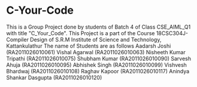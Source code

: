 # C-Your-Code
This is a Group Project done by students of Batch 4 of Class CSE_AIML_Q1 with title "C_Your_Code". This Project is a part of the Course 18CSC304J- Compiler Design of S.R.M Institute of Science and Technology, Kattankulathur
The name of Students are as follows
Aadarsh Joshi (RA2011026010061)
Vishal Agarwal (RA2011026010063)
Nisheeth Kumar Tripathi  (RA2011026010075)
Shubham Kumar  (RA2011026010090)
Sarvesh Ahuja (RA2011026010095)
Abhishek Singh (RA2011026010099)
Vishvesh Bhardwaj (RA2011026010108) 
Raghav Kapoor (RA2011026010117)
Anindya Shankar Dasgupta (RA2011026010120)
